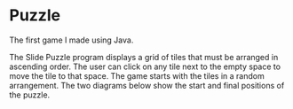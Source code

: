 Puzzle
======

The first game I made using Java.

The Slide Puzzle program displays a grid of tiles that must be arranged in ascending order. The user can click on any tile next to the empty space to move the tile to that space. The game starts with the tiles in a random arrangement. The two diagrams below show the start and final positions of the puzzle. 


